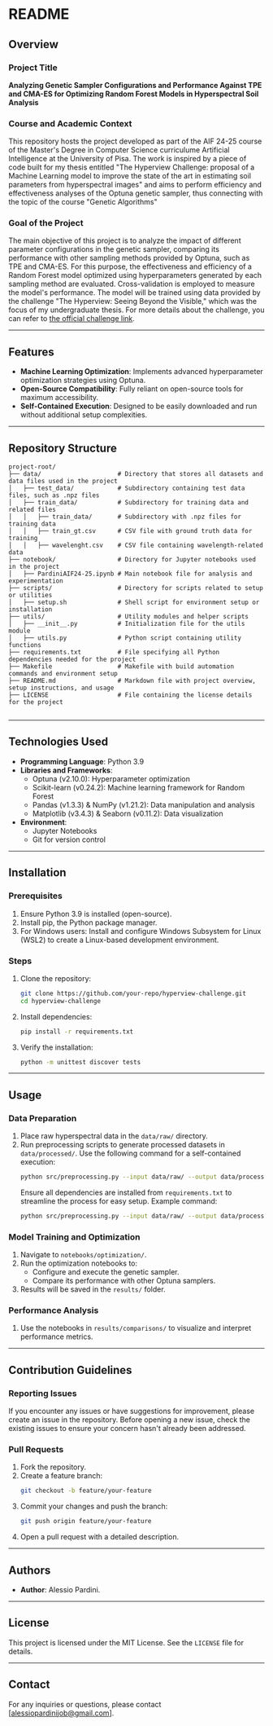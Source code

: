 # README

## Overview

### Project Title
**Analyzing Genetic Sampler Configurations and Performance Against TPE and CMA-ES for Optimizing Random Forest Models in Hyperspectral Soil Analysis**

### Course and Academic Context
This repository hosts the project developed as part of the AIF 24-25 course of the Master's Degree in Computer Science curriculume Artificial Intelligence at the University of Pisa. The work is inspired by a piece of code built for my thesis entitled "The Hyperview Challenge: proposal of a Machine Learning model to improve the state of the art in estimating soil parameters from hyperspectral images" and aims to perform efficiency and effectiveness analyses of the Optuna genetic sampler, thus connecting with the topic of the course "Genetic Algorithms"

### Goal of the Project
The main objective of this project is to analyze the impact of different parameter configurations in the genetic sampler, comparing its performance with other sampling methods provided by Optuna, such as TPE and CMA-ES. For this purpose, the effectiveness and efficiency of a Random Forest model optimized using hyperparameters generated by each sampling method are evaluated. Cross-validation is employed to measure the model's performance. The model will be trained using data provided by the challenge "The Hyperview: Seeing Beyond the Visible," which was the focus of my undergraduate thesis. For more details about the challenge, you can refer to [the official challenge link](https://platform.ai4eo.eu/seeing-beyond-the-visible-permanent).

---

## Features
- **Machine Learning Optimization**: Implements advanced hyperparameter optimization strategies using Optuna.
- **Open-Source Compatibility**: Fully reliant on open-source tools for maximum accessibility.
- **Self-Contained Execution**: Designed to be easily downloaded and run without additional setup complexities.

---

## Repository Structure
```
project-root/
├── data/                     # Directory that stores all datasets and data files used in the project
│   ├── test_data/            # Subdirectory containing test data files, such as .npz files
│   ├── train_data/           # Subdirectory for training data and related files
│   │   ├── train_data/       # Subdirectory with .npz files for training data
│   │   ├── train_gt.csv      # CSV file with ground truth data for training
│   │   ├── wavelenght.csv    # CSV file containing wavelength-related data
├── notebook/                 # Directory for Jupyter notebooks used in the project
│   ├── PardiniAIF24-25.ipynb # Main notebook file for analysis and experimentation
├── scripts/                  # Directory for scripts related to setup or utilities
│   ├── setup.sh              # Shell script for environment setup or installation
├── utils/                    # Utility modules and helper scripts
│   ├── __init__.py           # Initialization file for the utils module
│   ├── utils.py              # Python script containing utility functions
├── requirements.txt          # File specifying all Python dependencies needed for the project
├── Makefile                  # Makefile with build automation commands and environment setup
├── README.md                 # Markdown file with project overview, setup instructions, and usage
├── LICENSE                   # File containing the license details for the project


```

---

## Technologies Used
- **Programming Language**: Python 3.9
- **Libraries and Frameworks**:
  - Optuna (v2.10.0): Hyperparameter optimization
  - Scikit-learn (v0.24.2): Machine learning framework for Random Forest
  - Pandas (v1.3.3) & NumPy (v1.21.2): Data manipulation and analysis
  - Matplotlib (v3.4.3) & Seaborn (v0.11.2): Data visualization
- **Environment**:
  - Jupyter Notebooks
  - Git for version control

---

## Installation
### Prerequisites
1. Ensure Python 3.9 is installed (open-source).
2. Install pip, the Python package manager.
3. For Windows users: Install and configure Windows Subsystem for Linux (WSL2) to create a Linux-based development environment.

### Steps
1. Clone the repository:
   ```bash
   git clone https://github.com/your-repo/hyperview-challenge.git
   cd hyperview-challenge
   ```
2. Install dependencies:
   ```bash
   pip install -r requirements.txt
   ```
3. Verify the installation:
   ```bash
   python -m unittest discover tests
   ```

---

## Usage
### Data Preparation
1. Place raw hyperspectral data in the `data/raw/` directory.
2. Run preprocessing scripts to generate processed datasets in `data/processed/`. Use the following command for a self-contained execution:
   ```bash
   python src/preprocessing.py --input data/raw/ --output data/processed/
   ```
   Ensure all dependencies are installed from `requirements.txt` to streamline the process for easy setup.
   Example command:
   ```bash
   python src/preprocessing.py --input data/raw/ --output data/processed/
   ```

### Model Training and Optimization
1. Navigate to `notebooks/optimization/`.
2. Run the optimization notebooks to:
   - Configure and execute the genetic sampler.
   - Compare its performance with other Optuna samplers.
3. Results will be saved in the `results/` folder.

### Performance Analysis
1. Use the notebooks in `results/comparisons/` to visualize and interpret performance metrics.

---

## Contribution Guidelines
### Reporting Issues
If you encounter any issues or have suggestions for improvement, please create an issue in the repository. Before opening a new issue, check the existing issues to ensure your concern hasn't already been addressed.

### Pull Requests
1. Fork the repository.
2. Create a feature branch:
   ```bash
   git checkout -b feature/your-feature
   ```
3. Commit your changes and push the branch:
   ```bash
   git push origin feature/your-feature
   ```
4. Open a pull request with a detailed description.

---

## Authors
- **Author**: Alessio Pardini.

---

## License
This project is licensed under the MIT License. See the `LICENSE` file for details.

---

## Contact
For any inquiries or questions, please contact [alessiopardinijob@gmail.com].

